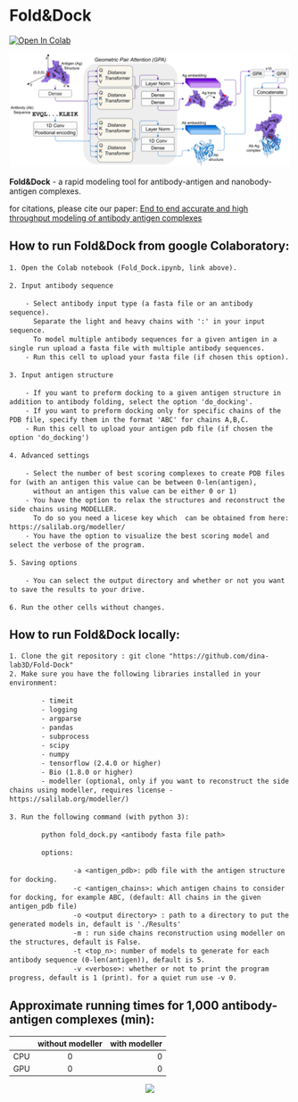 # Fold&Dock

[![Open In Colab](https://colab.research.google.com/assets/colab-badge.svg)](https://colab.research.google.com/github/dina-lab3D/Fold-Dock/blob/main/Fold_Dock.ipynb)

<p align="center"><img src="https://github.com/dina-lab3D/Fold-Dock/blob/main/Images/FoldDock_architecture.png" width="900" /></p>

**Fold&Dock** - a rapid modeling tool for antibody-antigen and nanobody-antigen complexes. 

for citations, please cite our paper: [End to end accurate and high throughput modeling of antibody antigen complexes](https://www.mlsb.io/papers_2022/End_to_end_accurate_and_high_throughput_modeling_of_antibody_antigen_complexes.pdf)



## How to run Fold&Dock from google Colaboratory:

    1. Open the Colab notebook (Fold_Dock.ipynb, link above).
    
    2. Input antibody sequence
    
        - Select antibody input type (a fasta file or an antibody sequence). 
          Separate the light and heavy chains with ':' in your input sequence.
          To model multiple antibody sequences for a given antigen in a single run upload a fasta file with multiple antibody sequences.
        - Run this cell to upload your fasta file (if chosen this option).
          
    3. Input antigen structure
    
        - If you want to preform docking to a given antigen structure in addition to antibody folding, select the option 'do_docking'.
        - If you want to preform docking only for specific chains of the PDB file, specify them in the format 'ABC' for chains A,B,C.
        - Run this cell to upload your antigen pdb file (if chosen the option 'do_docking')
        
    4. Advanced settings
    
        - Select the number of best scoring complexes to create PDB files for (with an antigen this value can be between 0-len(antigen), 
          without an antigen this value can be either 0 or 1)
        - You have the option to relax the structures and reconstruct the side chains using MODELLER. 
          To do so you need a licese key which  can be obtained from here: https://salilab.org/modeller/
        - You have the option to visualize the best scoring model and select the verbose of the program.
        
    5. Saving options
    
        - You can select the output directory and whether or not you want to save the results to your drive.
        
    6. Run the other cells without changes.


## How to run Fold&Dock locally:

    1. Clone the git repository : git clone "https://github.com/dina-lab3D/Fold-Dock"
    2. Make sure you have the following libraries installed in your environment:
    
            - timeit
            - logging
            - argparse
            - pandas
            - subprocess
            - scipy
            - numpy
            - tensorflow (2.4.0 or higher)
            - Bio (1.8.0 or higher)
            - modeller (optional, only if you want to reconstruct the side chains using modeller, requires license - https://salilab.org/modeller/)

    3. Run the following command (with python 3):

            python fold_dock.py <antibody fasta file path>

            options:

                    -a <antigen_pdb>: pdb file with the antigen structure for docking.
                    -c <antigen_chains>: which antigen chains to consider for docking, for example ABC, (default: All chains in the given antigen_pdb file)
                    -o <output directory> : path to a directory to put the generated models in, default is './Results'
                    -m : run side chains reconstruction using modeller on the structures, default is False. 
                    -t <top_n>: number of models to generate for each antibody sequence (0-len(antigen)), default is 5.
                    -v <verbose>: whether or not to print the program progress, default is 1 (print). for a quiet run use -v 0.
                    

## Approximate running times for 1,000 antibody-antigen complexes (min): 

|               | without modeller | with modeller  |
| ------------- |:----------------:| --------------:|
| CPU           | 0                |      0         |
| GPU           | 0                |   0            |


<p align="center"><img src="https://github.com/dina-lab3D/Fold-Dock/blob/main/Images/FoldDock_movie.gif" width="700" /></p>


